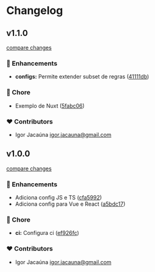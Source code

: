 # Changelog


## v1.1.0

[compare changes](https://github.com/igorjacauna/eslint-config/compare/v1.0.0-rc.0...v1.1.0)

### 🚀 Enhancements

- **configs:** Permite extender subset de regras ([41111db](https://github.com/igorjacauna/eslint-config/commit/41111db))

### 🏡 Chore

- Exemplo de Nuxt ([5fabc06](https://github.com/igorjacauna/eslint-config/commit/5fabc06))

### ❤️ Contributors

- Igor Jacaúna <igor.jacauna@gmail.com>

## v1.0.0

[compare changes](https://github.com/igorjacauna/eslint-config/compare/v0.3.3...v2.0.0)

### 🚀 Enhancements

- Adiciona config JS e TS ([cfa5992](https://github.com/igorjacauna/eslint-config/commit/cfa5992))
- Adiciona config para Vue e React ([a5bdc17](https://github.com/igorjacauna/eslint-config/commit/a5bdc17))

### 🏡 Chore

- **ci:** Configura ci ([ef926fc](https://github.com/igorjacauna/eslint-config/commit/ef926fc))

### ❤️ Contributors

- Igor Jacaúna <igor.jacauna@gmail.com>

